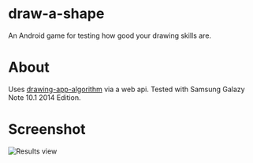 # draw-a-shape
An Android game for testing how good your drawing skills are.

# About
Uses [drawing-app-algorithm](https://github.com/attrck/drawing-app-algorithm) via a web api. Tested with Samsung Galazy Note 10.1 2014 Edition.

# Screenshot
![Results view](https://github.com/attrck/draw-a-shape/blob/master/screenshots/screenshot.png)
